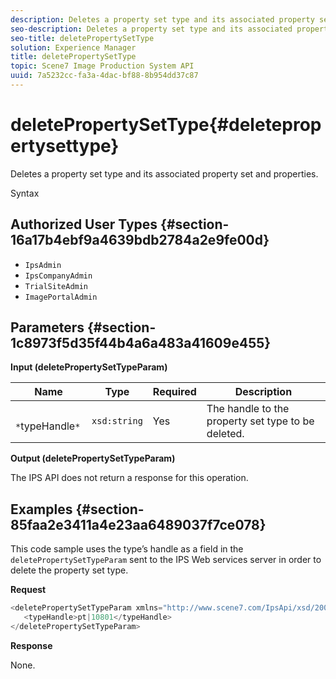 ```yaml
---
description: Deletes a property set type and its associated property set and properties.
seo-description: Deletes a property set type and its associated property set and properties.
seo-title: deletePropertySetType
solution: Experience Manager
title: deletePropertySetType
topic: Scene7 Image Production System API
uuid: 7a5232cc-fa3a-4dac-bf88-8b954dd37c87
---
```


# deletePropertySetType{#deletepropertysettype}

Deletes a property set type and its associated property set and properties.

 Syntax 

## Authorized User Types {#section-16a17b4ebf9a4639bdb2784a2e9fe00d}

* `IpsAdmin` 
* `IpsCompanyAdmin` 
* `TrialSiteAdmin` 
* `ImagePortalAdmin`

## Parameters {#section-1c8973f5d35f44b4a6a483a41609e455}

**Input (deletePropertySetTypeParam)** 

|  Name  | Type  | Required  | Description  |
|---|---|---|---|
|  ` *`typeHandle`*`  | `xsd:string`  | Yes  | The handle to the property set type to be deleted.  |

**Output (deletePropertySetTypeParam)**

The IPS API does not return a response for this operation.

## Examples {#section-85faa2e3411a4e23aa6489037f7ce078}

This code sample uses the type’s handle as a field in the `deletePropertySetTypeParam` sent to the IPS Web services server in order to delete the property set type.

**Request** 

```java
<deletePropertySetTypeParam xmlns="http://www.scene7.com/IpsApi/xsd/2008-01-15">
   <typeHandle>pt|10801</typeHandle>
</deletePropertySetTypeParam>
```

**Response**

None. 
